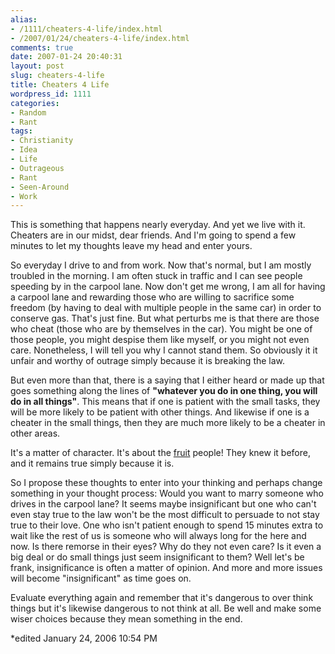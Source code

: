 ```yaml
---
alias:
- /1111/cheaters-4-life/index.html
- /2007/01/24/cheaters-4-life/index.html
comments: true
date: 2007-01-24 20:40:31
layout: post
slug: cheaters-4-life
title: Cheaters 4 Life
wordpress_id: 1111
categories:
- Random
- Rant
tags:
- Christianity
- Idea
- Life
- Outrageous
- Rant
- Seen-Around
- Work
---
```


This is something that happens nearly everyday.  And yet we live with it.  Cheaters are in our midst, dear friends.  And I'm going to spend a few minutes to let my thoughts leave my head and enter yours.

So everyday I drive to and from work.  Now that's normal, but I am mostly troubled in the morning.  I am often stuck in traffic and I can see people speeding by in the carpool lane.  Now don't get me wrong, I am all for having a carpool lane and rewarding those who are willing to sacrifice some freedom (by having to deal with multiple people in the same car) in order to conserve gas.  That's just fine.  But what perturbs me is that there are those who cheat (those who are by themselves in the car).  You might be one of those people, you might despise them like myself, or you might not even care.  Nonetheless, I will tell you why I cannot stand them.  So obviously it it unfair and worthy of outrage simply because it is breaking the law.  

But even more than that, there is a saying that I either heard or made up that goes something along the lines of **"whatever you do in one thing, you will do in all things"**.  This means that if one is patient with the small tasks, they will be more likely to be patient with other things.  And likewise if one is a cheater in the small things, then they are much more likely to be a cheater in other areas.

It's a matter of character.  It's about the [fruit](http://www.biblegateway.com/passage/?search=Matthew%207:18;&version=49;) people!  They knew it before, and it remains true simply because it is.

So I propose these thoughts to enter into your thinking and perhaps change something in your thought process:
Would you want to marry someone who drives in the carpool lane?  It seems maybe insignificant but one who can't even stay true to the law won't be the most difficult to persuade to not stay true to their love.  One who isn't patient enough to spend 15 minutes extra to wait like the rest of us is someone who will always long for the here and now.  Is there remorse in their eyes?  Why do they not even care?  Is it even a big deal or do small things just seem insignificant to them?  Well let's be frank, insignificance is often a matter of opinion.  And more and more issues will become "insignificant" as time goes on.  

Evaluate everything again and remember that it's dangerous to over think things but it's likewise dangerous to not think at all.  Be well and make some wiser choices because they mean something in the end.

*edited January 24, 2006 10:54 PM
